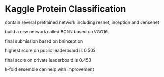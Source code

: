 # Kaggle Protein Classification

contain several pretrained network including resnet, inception and densenet

build a new network called BCNN based on VGG16

final submission based on bninception

highest score on public leaderboard is 0.505

final score on private leaderboard is 0.453

k-fold ensemble can help with improvement
